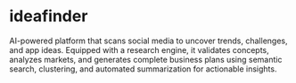 # ideafinder
AI-powered platform that scans social media to uncover trends, challenges, and app ideas. Equipped with a research engine, it validates concepts, analyzes markets, and generates complete business plans using semantic search, clustering, and automated summarization for actionable insights.
